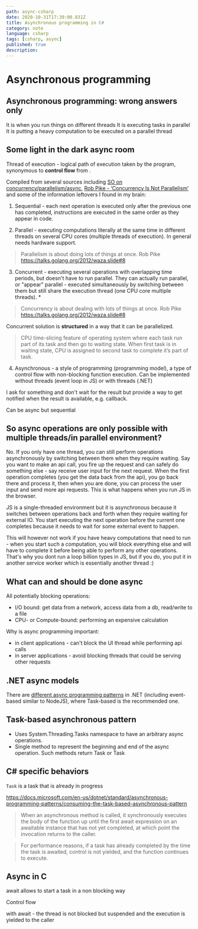 ```yaml
---
path: async-csharp
date: 2020-10-31T17:39:00.831Z
title: Asynchronous programming in C#
category: note
language: csharp
tags: [csharp, async]
published: true
description:
---
```


# Asynchronous programming

## Asynchronous programming: wrong answers only

It is when you run things on different threads
It is executing tasks in parallel
It is putting a heavy computation to be executed on a parallel thread

## Some light in the dark async room

Thread of execution - logical path of execution taken by the program, synonymous to **control flow** from [](https://slikts.github.io/concurrency-glossary/?id=thread-of-execution-and-the-blocking-thread).

Compiled from several sources including [SO on concurrency/parallelism/async](https://stackoverflow.com/questions/4844637/what-is-the-difference-between-concurrency-parallelism-and-asynchronous-methods), [Rob Pike - ‘Concurrency Is Not Parallelism’](https://vimeo.com/49718712) and some of the information leftovers I found in my brain:

1. Sequential - each next operation is executed only after the previous one has completed, instructions are executed in the same order as they appear in code.

2. Parallel - executing computations literally at the same time in different threads on several CPU cores (multiple threads of execution). In general needs hardware support.

> Parallelism is about doing lots of things at once. Rob Pike
> https://talks.golang.org/2012/waza.slide#8

3. Concurrent - executing several operations with overlapping time periods, but doesn't have to run parallel. They can actually run parallel, or "appear" parallel - executed simultaneously by switching between them but still share the execution thread (one CPU core multiple threads). \*

> Concurrency is about dealing with lots of things at once. Rob Pike
> https://talks.golang.org/2012/waza.slide#8

Concurrent solution is **structured** in a way that it can be parallelized.

> CPU time-slicing feature of operating system where each task run part of its task and then go to waiting state. When first task is in waiting state, CPU is assigned to second task to complete it’s part of task.

4. Asynchronous - a style of programming (programming model), a type of control flow with non-blocking function execution. Can be implemented without threads (event loop in JS) or with threads (.NET)

I ask for something and don't wait for the result but provide a way to get notified when the result is available, e.g. callback.

Can be async but sequential

## So async operations are only possible with multiple threads/in parallel environment?

No. If you only have one thread, you can still perform operations asynchronously by switching between them when they require waiting.
Say you want to make an api call, you fire up the request and can safely do something else - say receive user input for the next request.
When the first operation completes (you get the data back from the api), you go back there and process it, then when you are done, you can process the user input and send more api requests. This is what happens when you run JS in the browser.

JS is a single-threaded environment but it is asynchronous because it switches between operations back and forth when they require waiting for external IO. You start executing the next operation before the current one completes because it needs to wait for some external event to happen.

This will however not work if you have heavy computations that need to run - when you start such a computation, you will block everything else and will have to complete it before being able to perform any other operations. That's why you dont run a loop billion types in JS, but if you do, you put it in another service worker which is essentially another thread :)

## What can and should be done async

All potentially blocking operations:

- I/O bound: get data from a network, access data from a db, read/write to a file
- CPU- or Compute-bound: performing an expensive calculation

Why is async programming important:

- in client applications - can't block the UI thread while performing api calls
- in server applications - avoid blocking threads that could be serving other requests

## .NET async models

There are [different async programming patterns](https://docs.microsoft.com/en-us/dotnet/standard/asynchronous-programming-patterns/) in .NET (including event-based similar to NodeJS), where Task-based is the recommended one.

## Task-based asynchronous pattern

- Uses System.Threading.Tasks namespace to have an arbitrary async operations.
- Single method to represent the beginning and end of the async operation. Such methods return Task or Task<T>

## C# specific behaviors

`Task` is a task that is already in progress

https://docs.microsoft.com/en-us/dotnet/standard/asynchronous-programming-patterns/consuming-the-task-based-asynchronous-pattern

> When an asynchronous method is called, it synchronously executes the body of the function up until the first await expression on an awaitable instance that has not yet completed, at which point the invocation returns to the caller.

> For performance reasons, if a task has already completed by the time the task is awaited, control is not yielded, and the function continues to execute.

## Async in C

await allows to start a task in a non blocking way

Control flow

with await - the thread is not blocked but suspended and the execution is yielded to the caller
